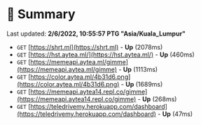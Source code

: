 # 📖 Summary
Last updated: **2/6/2022, 10:55:57 PTG "Asia/Kuala_Lumpur"**

- `GET` [https://shrt.ml](https://shrt.ml) - **Up** (2078ms)
- `GET` [https://hst.aytea.ml/](https://hst.aytea.ml/) - **Up** (460ms)
- `GET` [https://memeapi.aytea.ml/gimme](https://memeapi.aytea.ml/gimme) - **Up** (1113ms)
- `GET` [https://color.aytea.ml/4b31d6.png](https://color.aytea.ml/4b31d6.png) - **Up** (1689ms)
- `GET` [https://memeapi.aytea14.repl.co/gimme](https://memeapi.aytea14.repl.co/gimme) - **Up** (268ms)
- `GET` [https://teledrivemy.herokuapp.com/dashboard](https://teledrivemy.herokuapp.com/dashboard) - **Up** (47ms)
